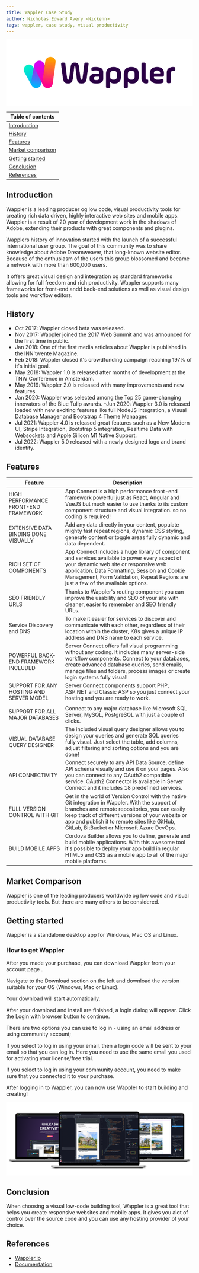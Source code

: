 ```yaml
---
title: Wappler Case Study
author: Nicholas Edward Avery <Nickenn>
tags: wappler, case study, visual productivity
---
```


![Image of Wappler Logo](./wappler_logo.webp)

| **Table of contents**                   |
| --------------------------------------- |
| [Introduction](#introduction)           |
| [History](#history)                     |
| [Features](#features)                   |
| [Market comparison](#market-comparison) |
| [Getting started](#getting-started)     |
| [Conclusion](#conclusion)               |
| [References](#references)               |

## Introduction

Wappler is a leading producer og low code, visual productivity tools for creating rich data driven, highly interactive web sites and mobile apps. Wappler is a result of 20 year of development work in the shadows of Adobe, extending their products with great components and plugins.

Wapplers history of innovation started with the launch of a successful international user group. The goal of this community was to share knowledge about Adobe Dreamweaver, that long-known website editor. Because of the enthusiasm of the users this group blossomed and became a network with more than 600,000 users.

It offers great visual design and integration og standard frameworks allowing for full freedom and rich productivity. Wappler supports many frameworks for front-end andd back-end solutions as well as visual design tools and workflow editors.

## History

- Oct 2017: Wappler closed beta was released.
- Nov 2017: Wappler joined the 2017 Web Summit and was announced for the first time in public.
- Jan 2018: One of the first media articles about Wappler is published in the INN'twente Magazine.
- Feb 2018: Wappler closed it's crowdfunding campaign reaching 197% of it's initial goal.
- May 2018: Wappler 1.0 is released after months of development at the TNW Conference in Amsterdam.
- May 2019: Wappler 2.0 is released with many improvements and new features.
- Jan 2020: Wappler was selected among the Top 25 game-changing innovators of the Blue Tulip awards.
  -Jun 2020: Wappler 3.0 is released loaded with new exciting features like full NodeJS integration, a Visual Database Manager and Bootstrap 4 Theme Manaager.
- Jul 2021: Wappler 4.0 is released great features such as a New Modern UI, Stripe Integration, Bootstrap 5 integration, Realtime Data with Websockets and Apple Silicon M1 Native Support.
- Jul 2022: Wappler 5.0 released with a newly designed logo and brand identity.

## Features

| Feature                                  | Description                                                                                                                                                                                                                                                                                           |
| ---------------------------------------- | ----------------------------------------------------------------------------------------------------------------------------------------------------------------------------------------------------------------------------------------------------------------------------------------------------- |
| HIGH PERFORMANCE FRONT-END FRAMEWORK     | App Connect is a high performance front-end framework powerful just as React, Angular and VueJS but much easier to use thanks to its custom component structure and visual integration. so no coding is required!                                                                                     |
| EXTENSIVE DATA BINDING DONE VISUALLY     | Add any data directly in your content, populate mighty fast repeat regions, dynamic CSS styling, generate content or toggle areas fully dynamic and data dependent.                                                                                                                                   |
| RICH SET OF COMPONENTS                   | App Connect includes a huge library of component and services available to power every aspect of your dynamic web site or responsive web application. Data Formatting, Session and Cookie Management, Form Validation, Repeat Regions are just a few of the available options.                        |
| SEO FRIENDLY URLS                        | Thanks to Wappler's routing component you can improve the usability and SEO of your site with cleaner, easier to remember and SEO friendly URLs.                                                                                                                                                      |
| Service Discovery and DNS                | To make it easier for services to discover and communicate with each other, regardless of their location within the cluster, K8s gives a unique IP address and DNS name to each service.                                                                                                              |
| POWERFUL BACK-END FRAMEWORK INCLUDED     | Server Connect offers full visual programming without any coding. It includes many server-side workflow components. Connect to your databases, create advanced database queries, send emails, manage files and folders, process images or create login systems fully visual!                          |
| SUPPORT FOR ANY HOSTING AND SERVER MODEL | Server Connect components support PHP, ASP.NET and Classic ASP so you just connect your hosting and you are ready to work.                                                                                                                                                                            |
|                                          |
| SUPPORT FOR ALL MAJOR DATABASES          | Connect to any major database like Microsoft SQL Server, MySQL, PostgreSQL with just a couple of clicks.                                                                                                                                                                                              |
| VISUAL DATABASE QUERY DESIGNER           | The included visual query designer allows you to design your queries and generate SQL queries fully visual. Just select the table, add columns, adjust filtering and sorting options and you are done!                                                                                                |
| API CONNECTIVITY                         | Connect securely to any API Data Source, define API schema visually and use it on your pages. Also you can connect to any OAuth2 compatible service. OAuth2 Connector is available in Server Connect and it includes 18 predefined services.                                                          |
| FULL VERSION CONTROL WITH GIT            | Get in the world of Version Control with the native Git integration in Wappler. With the support of branches and remote repositories, you can easily keep track of different versions of your website or app and publish it to remote sites like GitHub, GitLab, BitBucket or Microsoft Azure DevOps. |
| BUILD MOBILE APPS                        | Cordova Builder allows you to define, generate and build mobile applications. With this awesome tool it's possible to deploy your app build in regular HTML5 and CSS as a mobile app to all of the major mobile platforms.                                                                            |

## Market Comparison

Wappler is one of the leading producers worldwide og low code and visual productivity tools. But there are many others to be considered.

## Getting started

Wappler is a standalone desktop app for Windows, Mac OS and Linux.

### How to get Wappler

After you made your purchase, you can download Wappler from your account page .

Navigate to the Download section on the left and download the version suitable for your OS (Windows, Mac or Linux).

Your download will start automatically.

After your download and install are finished, a login dialog will appear. Click the Login with browser button to continue.

There are two options you can use to log in - using an email address or using community account;

If you select to log in using your email, then a login code will be sent to your email so that you can log in. Here you need to use the same email you used for activating your license/free trial.

If you select to log in using your community account, you need to make sure that you connected it to your purchase.

After logging in to Wappler, you can now use Wappler to start building and creating!

![Image of Wappler product](./wappler_image.png)

## Conclusion

When choosing a visual low-code building tool, Wappler is a great tool that helps you create responsive websites and mobile apps. It gives you alot of control over the source code and you can use any hosting provider of your choice.

## References

- [Wappler.io](https://wappler.io/)
- [Documentation](https://docs.wappler.io/)
